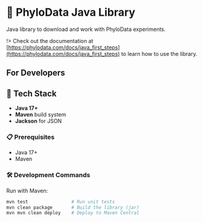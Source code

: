 # 🧬 PhyloData Java Library

Java library to download and work with PhyloData experiments.

!> Check out the documentation at [https://phylodata.com/docs/java_first_steps](https://phylodata.com/docs/java_first_steps) to learn how to use the library.

## For Developers

## 🔧 Tech Stack

- **Java 17+**
- **Maven** build system
- **Jackson** for JSON

### 📋 Prerequisites

- Java 17+
- Maven

### 🛠️ Development Commands

Run with Maven:

```bash
mvn test                # Run unit tests
mvn clean package       # Build the library (jar)
mvn mvn clean deploy    # Deploy to Maven Central
```
